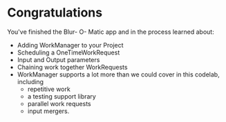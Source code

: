 # Congratulations

You've finished the Blur- O- Matic app and in the process learned about:

- Adding WorkManager to your Project
- Scheduling a OneTimeWorkRequest
- Input and Output parameters
- Chaining work together WorkRequests
- WorkManager supports a lot more than we could cover in this codelab, including
  - repetitive work
  - a testing support library
  - parallel work requests
  - input mergers.

